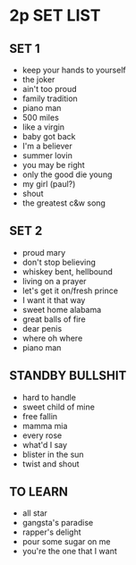 # 2p SET LIST

## SET 1

- keep your hands to yourself
- the joker
- ain't too proud
- family tradition
- piano man
- 500 miles
- like a virgin
- baby got back
- I'm a believer
- summer lovin
- you may be right
- only the good die young
- my girl (paul?)
- shout
- the greatest c&w song

## SET 2

- proud mary
- don't stop believing
- whiskey bent, hellbound
- living on a prayer
- let's get it on/fresh prince
- I want it that way
- sweet home alabama
- great balls of fire
- dear penis
- where oh where
- piano man

## STANDBY BULLSHIT

- hard to handle
- sweet child of mine
- free fallin
- mamma mia
- every rose
- what'd I say
- blister in the sun
- twist and shout

## TO LEARN

- all star
- gangsta's paradise
- rapper's delight
- pour some sugar on me
- you're the one that I want
